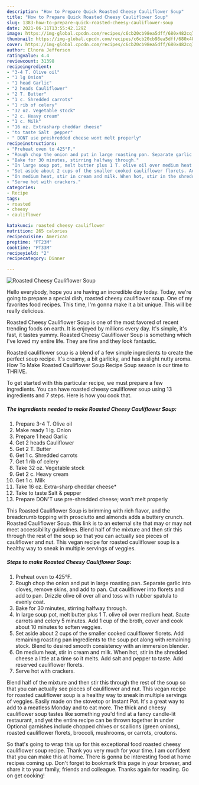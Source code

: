 ```yaml
---
description: "How to Prepare Quick Roasted Cheesy Cauliflower Soup"
title: "How to Prepare Quick Roasted Cheesy Cauliflower Soup"
slug: 1383-how-to-prepare-quick-roasted-cheesy-cauliflower-soup
date: 2021-06-11T13:55:42.129Z
image: https://img-global.cpcdn.com/recipes/c6cb20cb98ea5dff/680x482cq70/roasted-cheesy-cauliflower-soup-recipe-main-photo.jpg
thumbnail: https://img-global.cpcdn.com/recipes/c6cb20cb98ea5dff/680x482cq70/roasted-cheesy-cauliflower-soup-recipe-main-photo.jpg
cover: https://img-global.cpcdn.com/recipes/c6cb20cb98ea5dff/680x482cq70/roasted-cheesy-cauliflower-soup-recipe-main-photo.jpg
author: Elnora Jefferson
ratingvalue: 4.4
reviewcount: 31398
recipeingredient:
- "3-4 T. Olive oil"
- "1 lg Onion"
- "1 head Garlic"
- "2 heads Cauliflower"
- "2 T. Butter"
- "1 c. Shredded carrots"
- "1 rib of celery"
- "32 oz. Vegetable stock"
- "2 c. Heavy cream"
- "1 c. Milk"
- "16 oz. Extrasharp cheddar cheese"
- "to taste Salt  pepper"
- " DONT use preshredded cheese wont melt properly"
recipeinstructions:
- "Preheat oven to 425°F."
- "Rough chop the onion and put in large roasting pan. Separate garlic into cloves, remove skins, and add to pan. Cut cauliflower into florets and add to pan. Drizzle olive oil over all and toss with rubber spatula to evenly coat."
- "Bake for 30 minutes, stirring halfway through."
- "In large soup pot, melt butter plus 1 T. olive oil over medium heat. Saute carrots and celery 5 minutes. Add 1 cup of the broth, cover and cook about 10 minutes to soften veggies."
- "Set aside about 2 cups of the smaller cooked cauliflower florets. Add remaining roasting pan ingredients to the soup pot along with remaining stock. Blend to desired smooth consistency with an immersion blender."
- "On medium heat, stir in cream and milk. When hot, stir in the shredded cheese a little at a time so it melts. Add salt and pepper to taste. Add reserved cauliflower florets."
- "Serve hot with crackers."
categories:
- Recipe
tags:
- roasted
- cheesy
- cauliflower

katakunci: roasted cheesy cauliflower 
nutrition: 265 calories
recipecuisine: American
preptime: "PT23M"
cooktime: "PT33M"
recipeyield: "2"
recipecategory: Dinner

---
```



![Roasted Cheesy Cauliflower Soup](https://img-global.cpcdn.com/recipes/c6cb20cb98ea5dff/680x482cq70/roasted-cheesy-cauliflower-soup-recipe-main-photo.jpg)

Hello everybody, hope you are having an incredible day today. Today, we're going to prepare a special dish, roasted cheesy cauliflower soup. One of my favorites food recipes. This time, I'm gonna make it a bit unique. This will be really delicious.

Roasted Cheesy Cauliflower Soup is one of the most favored of recent trending foods on earth. It is enjoyed by millions every day. It's simple, it's fast, it tastes yummy. Roasted Cheesy Cauliflower Soup is something which I've loved my entire life. They are fine and they look fantastic.

Roasted cauliflower soup is a blend of a few simple ingredients to create the perfect soup recipe. It&#39;s creamy, a bit garlicky, and has a slight nutty aroma. How To Make Roasted Cauliflower Soup Recipe Soup season is our time to THRIVE.


To get started with this particular recipe, we must prepare a few ingredients. You can have roasted cheesy cauliflower soup using 13 ingredients and 7 steps. Here is how you cook that.

<!--inarticleads1-->

##### The ingredients needed to make Roasted Cheesy Cauliflower Soup:

1. Prepare 3-4 T. Olive oil
1. Make ready 1 lg. Onion
1. Prepare 1 head Garlic
1. Get 2 heads Cauliflower
1. Get 2 T. Butter
1. Get 1 c. Shredded carrots
1. Get 1 rib of celery
1. Take 32 oz. Vegetable stock
1. Get 2 c. Heavy cream
1. Get 1 c. Milk
1. Take 16 oz. Extra-sharp cheddar cheese*
1. Take to taste Salt &amp; pepper
1. Prepare  DON&#39;T use pre-shredded cheese; won&#39;t melt properly


This Roasted Cauliflower Soup is brimming with rich flavor, and the breadcrumb topping with prosciutto and almonds adds a buttery crunch. Roasted Cauliflower Soup. this link is to an external site that may or may not meet accessibility guidelines. Blend half of the mixture and then stir this through the rest of the soup so that you can actually see pieces of cauliflower and nut. This vegan recipe for roasted cauliflower soup is a healthy way to sneak in multiple servings of veggies. 

<!--inarticleads2-->

##### Steps to make Roasted Cheesy Cauliflower Soup:

1. Preheat oven to 425°F.
1. Rough chop the onion and put in large roasting pan. Separate garlic into cloves, remove skins, and add to pan. Cut cauliflower into florets and add to pan. Drizzle olive oil over all and toss with rubber spatula to evenly coat.
1. Bake for 30 minutes, stirring halfway through.
1. In large soup pot, melt butter plus 1 T. olive oil over medium heat. Saute carrots and celery 5 minutes. Add 1 cup of the broth, cover and cook about 10 minutes to soften veggies.
1. Set aside about 2 cups of the smaller cooked cauliflower florets. Add remaining roasting pan ingredients to the soup pot along with remaining stock. Blend to desired smooth consistency with an immersion blender.
1. On medium heat, stir in cream and milk. When hot, stir in the shredded cheese a little at a time so it melts. Add salt and pepper to taste. Add reserved cauliflower florets.
1. Serve hot with crackers.


Blend half of the mixture and then stir this through the rest of the soup so that you can actually see pieces of cauliflower and nut. This vegan recipe for roasted cauliflower soup is a healthy way to sneak in multiple servings of veggies. Easily made on the stovetop or Instant Pot. It&#39;s a great way to add to a meatless Monday and to eat more. The thick and cheesy cauliflower soup tastes like something you&#39;d find at a fancy candle-lit restaurant, and yet the entire recipe can be thrown together in under Optional garnishes include chopped chives or scallions (green onions), roasted cauliflower florets, broccoli, mushrooms, or carrots, croutons. 

So that's going to wrap this up for this exceptional food roasted cheesy cauliflower soup recipe. Thank you very much for your time. I am confident that you can make this at home. There is gonna be interesting food at home recipes coming up. Don't forget to bookmark this page in your browser, and share it to your family, friends and colleague. Thanks again for reading. Go on get cooking!
